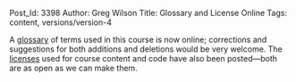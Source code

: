 Post_Id: 3398
Author: Greg Wilson
Title: Glossary and License Online
Tags: content, versions/version-4

<p>A <a href="|filename|/pages/book/glossary.md">glossary</a> of terms used in this course is now online; corrections and suggestions for both additions and deletions would be very welcome. The <a href="|filename|/license.html">licenses</a> used for course content and code have also been posted&mdash;both are as open as we can make them.</p>
